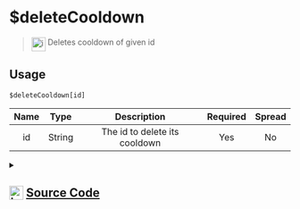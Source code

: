 # $deleteCooldown
> <img align="top" src="https://upload.wikimedia.org/wikipedia/commons/thumb/e/e4/Infobox_info_icon.svg/160px-Infobox_info_icon.svg.png?20150409153300" alt="image" width="25" height="auto"> Deletes cooldown of given id
## Usage
```
$deleteCooldown[id]
```
| Name | Type | Description | Required | Spread
| :---: | :---: | :---: | :---: | :---: |
id | String | The id to delete its cooldown | Yes | No
<details>
<summary>
    
## <img align="top" src="https://cdn4.iconfinder.com/data/icons/iconsimple-logotypes/512/github-512.png" alt="image" width="25" height="auto">  [Source Code](https://github.com/tryforge/ForgeScript-V2/blob/main/src/native/deleteCooldown.ts)
    
</summary>
    
```ts
import { ArgType, NativeFunction } from "forgescript"
import { ForgeDB } from ".."

export default new NativeFunction({
    name: "$deleteCooldown",
    description: "Deletes cooldown of given id",
    brackets: true,
    unwrap: true,
    args: [
        {
            name: "id",
            description: "The id to delete its cooldown",
            rest: false,
            type: ArgType.String,
            required: true,
        },
    ],
    async execute(ctx, [id]) {
        ForgeDB.cdDelete(id)
        return this.success()
    },
})
```
    
</details>